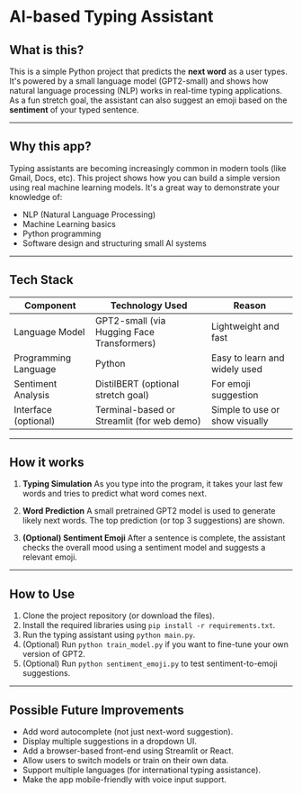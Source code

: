 # AI-based Typing Assistant

## What is this?

This is a simple Python project that predicts the **next word** as a user types. It's powered by a small language model (GPT2-small) and shows how natural language processing (NLP) works in real-time typing applications. As a fun stretch goal, the assistant can also suggest an emoji based on the **sentiment** of your typed sentence.

---

## Why this app?

Typing assistants are becoming increasingly common in modern tools (like Gmail, Docs, etc). This project shows how you can build a simple version using real machine learning models. It's a great way to demonstrate your knowledge of:

* NLP (Natural Language Processing)
* Machine Learning basics
* Python programming
* Software design and structuring small AI systems

---

## Tech Stack

| Component            | Technology Used                            | Reason                         |
| -------------------- | ------------------------------------------ | ------------------------------ |
| Language Model       | GPT2-small (via Hugging Face Transformers) | Lightweight and fast           |
| Programming Language | Python                                     | Easy to learn and widely used  |
| Sentiment Analysis   | DistilBERT (optional stretch goal)         | For emoji suggestion           |
| Interface (optional) | Terminal-based or Streamlit (for web demo) | Simple to use or show visually |

---

## How it works

1. **Typing Simulation**
   As you type into the program, it takes your last few words and tries to predict what word comes next.

2. **Word Prediction**
   A small pretrained GPT2 model is used to generate likely next words. The top prediction (or top 3 suggestions) are shown.

3. **(Optional) Sentiment Emoji**
   After a sentence is complete, the assistant checks the overall mood using a sentiment model and suggests a relevant emoji.

---

## How to Use

1. Clone the project repository (or download the files).
2. Install the required libraries using `pip install -r requirements.txt`.
3. Run the typing assistant using `python main.py`.
4. (Optional) Run `python train_model.py` if you want to fine-tune your own version of GPT2.
5. (Optional) Run `python sentiment_emoji.py` to test sentiment-to-emoji suggestions.

---

## Possible Future Improvements

* Add word autocomplete (not just next-word suggestion).
* Display multiple suggestions in a dropdown UI.
* Add a browser-based front-end using Streamlit or React.
* Allow users to switch models or train on their own data.
* Support multiple languages (for international typing assistance).
* Make the app mobile-friendly with voice input support.
